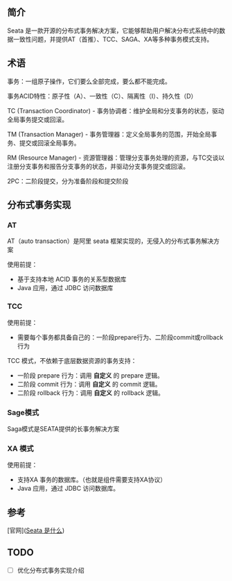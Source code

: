 ## 简介

Seata 是一款开源的分布式事务解决方案，它能够帮助用户解决分布式系统中的数据一致性问题，并提供AT（首推）、TCC、SAGA、XA等多种事务模式支持。

## 术语

事务：一组原子操作，它们要么全部完成，要么都不能完成。

事务ACID特性：原子性（A）、一致性（C）、隔离性（I）、持久性（D）

TC (Transaction Coordinator) - 事务协调者：维护全局和分支事务的状态，驱动全局事务提交或回滚。

TM (Transaction Manager) - 事务管理器：定义全局事务的范围，开始全局事务、提交或回滚全局事务。

RM (Resource Manager) - 资源管理器：管理分支事务处理的资源，与TC交谈以注册分支事务和报告分支事务的状态，并驱动分支事务提交或回滚。

2PC：二阶段提交，分为准备阶段和提交阶段

## 分布式事务实现

### AT

AT（auto transaction）是阿里 seata 框架实现的，无侵入的分布式事务解决方案

使用前提：

+ 基于支持本地 ACID 事务的关系型数据库
+ Java 应用，通过 JDBC 访问数据库

### TCC

使用前提：

+ 需要每个事务都具备自己的：一阶段prepare行为、二阶段commit或rollback行为

TCC 模式，不依赖于底层数据资源的事务支持：

- 一阶段 prepare 行为：调用 **自定义** 的 prepare 逻辑。
- 二阶段 commit 行为：调用 **自定义** 的 commit 逻辑。
- 二阶段 rollback 行为：调用 **自定义** 的 rollback 逻辑。

### Sage模式

Saga模式是SEATA提供的长事务解决方案

### XA 模式

使用前提：

- 支持XA 事务的数据库。（也就是组件需要支持XA协议）
- Java 应用，通过 JDBC 访问数据库。

## 参考

[官网]([Seata 是什么](https://seata.io/zh-cn/docs/overview/what-is-seata.html))

## TODO

- [ ] 优化分布式事务实现介绍